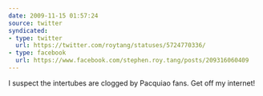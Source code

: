 ```yaml
---
date: 2009-11-15 01:57:24
source: twitter
syndicated:
- type: twitter
  url: https://twitter.com/roytang/statuses/5724770336/
- type: facebook
  url: https://www.facebook.com/stephen.roy.tang/posts/209316060409
---
```


I suspect the intertubes are clogged by Pacquiao fans. Get off my internet!